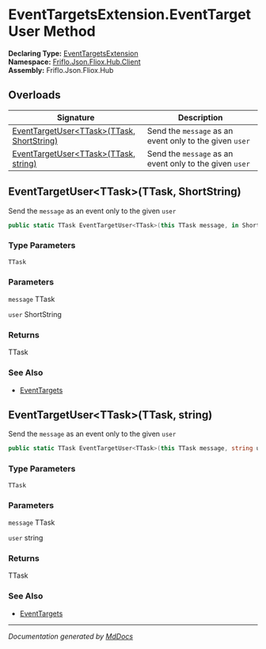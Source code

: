 ﻿<!--  
  <auto-generated>   
    The contents of this file were generated by a tool.  
    Changes to this file may be list if the file is regenerated  
  </auto-generated>   
-->

# EventTargetsExtension.EventTargetUser Method

**Declaring Type:** [EventTargetsExtension](../index.md)  
**Namespace:** [Friflo.Json.Fliox.Hub.Client](../../index.md)  
**Assembly:** Friflo.Json.Fliox.Hub

## Overloads

| Signature                                                                              | Description                                              |
| -------------------------------------------------------------------------------------- | -------------------------------------------------------- |
| [EventTargetUser\<TTask\>(TTask, ShortString)](#eventtargetuserttaskttask-shortstring) |  Send the `message` as an event only to the given `user` |
| [EventTargetUser\<TTask\>(TTask, string)](#eventtargetuserttaskttask-string)           |  Send the `message` as an event only to the given `user` |

## EventTargetUser\<TTask\>(TTask, ShortString)

 Send the `message` as an event only to the given `user`

```csharp
public static TTask EventTargetUser<TTask>(this TTask message, in ShortString user);
```

### Type Parameters

`TTask`

### Parameters

`message`  TTask

`user`  ShortString

### Returns

TTask

### See Also

- [EventTargets](../../EventTargets/index.md)

## EventTargetUser\<TTask\>(TTask, string)

 Send the `message` as an event only to the given `user`

```csharp
public static TTask EventTargetUser<TTask>(this TTask message, string user);
```

### Type Parameters

`TTask`

### Parameters

`message`  TTask

`user`  string

### Returns

TTask

### See Also

- [EventTargets](../../EventTargets/index.md)

___

*Documentation generated by [MdDocs](https://github.com/ap0llo/mddocs)*
